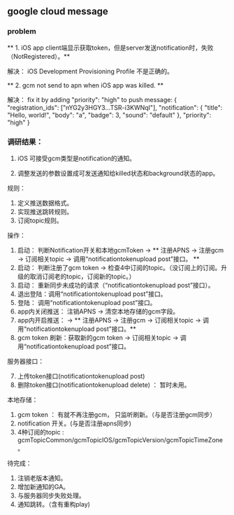 ## google cloud message

### problem

** 1. iOS app client端显示获取token，但是server发送notification时，失败（NotRegistered）。**

解决： iOS Development Provisioning Profile 不是正确的。

** 2. gcm not send to apn when iOS app was killed. **

解决： fix it by adding "priority": "high" to push message:
 	{ 
 		"registration_ids": ["nYG2y3HGY3...TSR-i3KWNqI"], 
   		"notification": { "title": "Hello, world!", "body": "a", "badge": 3, "sound": "default" }, "priority": "high" 
   	} 
   	

### 调研结果：
1. iOS 可接受gcm类型是notification的通知。

2. 调整发送的参数设置成可发送通知给killed状态和background状态的app。

规则：

1. 定义推送数据格式。
2. 实现推送跳转规则。
3. 订阅topic规则。

操作：

1. 启动： 判断Notification开关和本地gcmToken -> ** 注册APNS -> 注册gcm -> 订阅相关topic -> 调用“notificationtokenupload post”接口。 **
2. 启动： 判断注册了gcm token -> 检查4中订阅的topic。（没订阅上的订阅。升级的取消订阅老的topic，订阅新的topic。）
3. 启动： 重新同步未成功的请求（“notificationtokenupload post”接口）。
3. 退出登陆：调用“notificationtokenupload post”接口。
4. 登陆： 调用“notificationtokenupload post”接口。
5. app内关闭推送： 注销APNS -> 清空本地存储的gcm字段。
6. app内开启推送：  -> ** 注册APNS -> 注册gcm -> 订阅相关topic -> 调用“notificationtokenupload post”接口。**
1. gcm token 刷新：获取新的gcm token -> 订阅相关topic -> 调用“notificationtokenupload post”接口。

服务器接口：

7. 上传token接口(notificationtokenupload post)
8. 删除token接口(notificationtokenupload delete) ： 暂时未用。

本地存储：

1. gcm token ： 有就不再注册gcm， 只监听刷新。（与是否注册gcm同步）
2. notification 开关。(与是否注册apns同步)
2. 4种订阅的topic : gcmTopicCommon/gcmTopicIOS/gcmTopicVersion/gcmTopicTimeZone。

待完成：

1. 注销老版本通知。
2. 增加新通知的GA。
3. 与服务器同步失败处理。
4. 通知跳转。（含有重构play)





